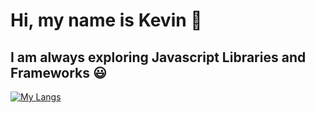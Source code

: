 # Hi, my name is Kevin 👋
## I am always exploring Javascript Libraries and Frameworks 😃

[![My Langs](https://skillicons.dev/icons?i=java,js,html,css,python,c,react,nodejs,express,nextjs,mongodb)](https://skillicons.dev)

